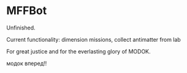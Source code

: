 # MFFBot
Unfinished.

Current functionality: dimension missions, collect antimatter from lab

For great justice and for the everlasting glory of MODOK.

модок вперед!!
